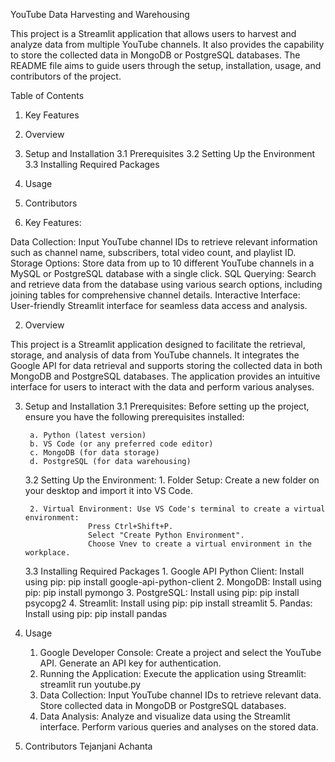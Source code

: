 YouTube Data Harvesting and Warehousing

This project is a Streamlit application that allows users to harvest and analyze data from multiple YouTube channels. It also provides the capability to store the collected data in MongoDB or PostgreSQL databases. The README file aims to guide users through the setup, installation, usage, and contributors of the project.

Table of Contents
1. Key Features
2. Overview
3. Setup and Installation
    3.1 Prerequisites
    3.2 Setting Up the Environment
    3.3 Installing Required Packages
4. Usage
5. Contributors

1. Key Features:

Data Collection: Input YouTube channel IDs to retrieve relevant information such as channel name, subscribers, total video count, and playlist ID.
Storage Options: Store data from up to 10 different YouTube channels in a MySQL or PostgreSQL database with a single click.
SQL Querying: Search and retrieve data from the database using various search options, including joining tables for comprehensive channel details.
Interactive Interface: User-friendly Streamlit interface for seamless data access and analysis.

2. Overview

This project is a Streamlit application designed to facilitate the retrieval, storage, and analysis of data from YouTube channels. It integrates the Google API for data retrieval and supports storing the collected data in both MongoDB and PostgreSQL databases. The application provides an intuitive interface for users to interact with the data and perform various analyses.

3. Setup and Installation
    3.1 Prerequisites:
        Before setting up the project, ensure you have the following prerequisites installed:

        a. Python (latest version)
        b. VS Code (or any preferred code editor)
        c. MongoDB (for data storage)
        d. PostgreSQL (for data warehousing)

    3.2 Setting Up the Environment:
        1. Folder Setup: Create a new folder on your desktop and import it into VS Code.

        2. Virtual Environment: Use VS Code's terminal to create a virtual environment:
                     Press Ctrl+Shift+P.
                     Select "Create Python Environment".
                     Choose Vnev to create a virtual environment in the workplace.
   
    3.3  Installing Required Packages
        1. Google API Python Client: Install using pip: pip install google-api-python-client
        2. MongoDB: Install using pip: pip install pymongo
        3. PostgreSQL: Install using pip: pip install psycopg2
        4. Streamlit: Install using pip: pip install streamlit
        5. Pandas: Install using pip: pip install pandas
   
4. Usage
    1. Google Developer Console:
          Create a project and select the YouTube API.
          Generate an API key for authentication.
    2. Running the Application:
          Execute the application using Streamlit: streamlit run youtube.py
    3. Data Collection:
          Input YouTube channel IDs to retrieve relevant data.
          Store collected data in MongoDB or PostgreSQL databases.
    4. Data Analysis:
          Analyze and visualize data using the Streamlit interface.
          Perform various queries and analyses on the stored data.

5. Contributors
    Tejanjani Achanta

